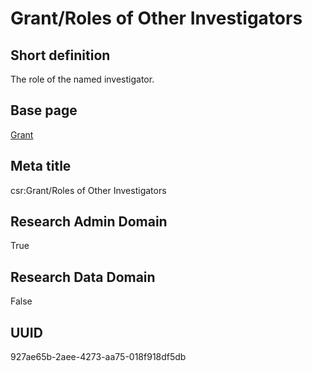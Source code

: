 # Grant/Roles of Other Investigators
## Short definition
The role of the named investigator.
## Base page
[Grant](../Objects/Grant.md)
## Meta title
csr:Grant/Roles of Other Investigators
## Research Admin Domain
True
## Research Data Domain
False
## UUID
927ae65b-2aee-4273-aa75-018f918df5db
